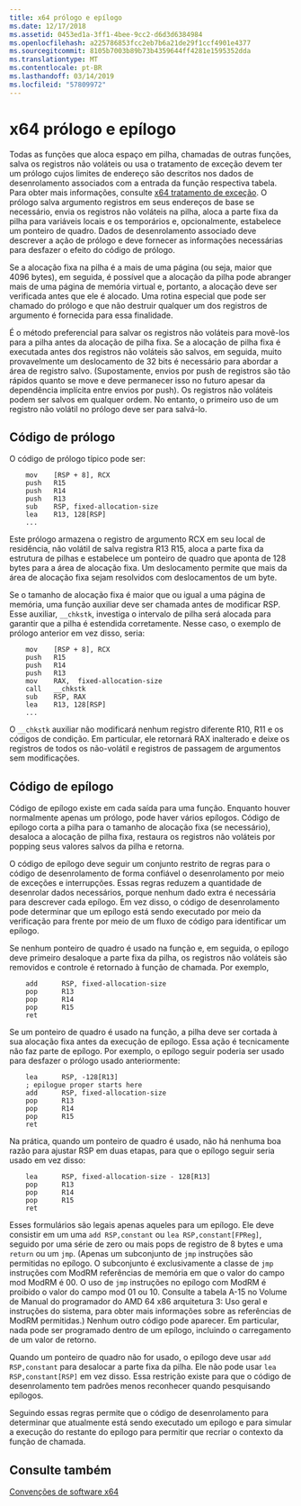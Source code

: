 ```yaml
---
title: x64 prólogo e epílogo
ms.date: 12/17/2018
ms.assetid: 0453ed1a-3ff1-4bee-9cc2-d6d3d6384984
ms.openlocfilehash: a225786853fcc2eb7b6a21de29f1ccf4901e4377
ms.sourcegitcommit: 8105b7003b89b73b4359644ff4281e1595352dda
ms.translationtype: MT
ms.contentlocale: pt-BR
ms.lasthandoff: 03/14/2019
ms.locfileid: "57809972"
---
```

# <a name="x64-prolog-and-epilog"></a>x64 prólogo e epílogo

Todas as funções que aloca espaço em pilha, chamadas de outras funções, salva os registros não voláteis ou usa o tratamento de exceção devem ter um prólogo cujos limites de endereço são descritos nos dados de desenrolamento associados com a entrada da função respectiva tabela. Para obter mais informações, consulte [x64 tratamento de exceção](../build/exception-handling-x64.md). O prólogo salva argumento registros em seus endereços de base se necessário, envia os registros não voláteis na pilha, aloca a parte fixa da pilha para variáveis locais e os temporários e, opcionalmente, estabelece um ponteiro de quadro. Dados de desenrolamento associado deve descrever a ação de prólogo e deve fornecer as informações necessárias para desfazer o efeito do código de prólogo.

Se a alocação fixa na pilha é a mais de uma página (ou seja, maior que 4096 bytes), em seguida, é possível que a alocação da pilha pode abranger mais de uma página de memória virtual e, portanto, a alocação deve ser verificada antes que ele é alocado. Uma rotina especial que pode ser chamado do prólogo e que não destruir qualquer um dos registros de argumento é fornecida para essa finalidade.

É o método preferencial para salvar os registros não voláteis para movê-los para a pilha antes da alocação de pilha fixa. Se a alocação de pilha fixa é executada antes dos registros não voláteis são salvos, em seguida, muito provavelmente um deslocamento de 32 bits é necessário para abordar a área de registro salvo. (Supostamente, envios por push de registros são tão rápidos quanto se move e deve permanecer isso no futuro apesar da dependência implícita entre envios por push). Os registros não voláteis podem ser salvos em qualquer ordem. No entanto, o primeiro uso de um registro não volátil no prólogo deve ser para salvá-lo.

## <a name="prolog-code"></a>Código de prólogo

O código de prólogo típico pode ser:

```MASM
    mov    [RSP + 8], RCX
    push   R15
    push   R14
    push   R13
    sub    RSP, fixed-allocation-size
    lea    R13, 128[RSP]
    ...
```

Este prólogo armazena o registro de argumento RCX em seu local de residência, não volátil de salva registra R13 R15, aloca a parte fixa da estrutura de pilhas e estabelece um ponteiro de quadro que aponta de 128 bytes para a área de alocação fixa. Um deslocamento permite que mais da área de alocação fixa sejam resolvidos com deslocamentos de um byte.

Se o tamanho de alocação fixa é maior que ou igual a uma página de memória, uma função auxiliar deve ser chamada antes de modificar RSP. Esse auxiliar, `__chkstk`, investiga o intervalo de pilha será alocada para garantir que a pilha é estendida corretamente. Nesse caso, o exemplo de prólogo anterior em vez disso, seria:

```MASM
    mov    [RSP + 8], RCX
    push   R15
    push   R14
    push   R13
    mov    RAX,  fixed-allocation-size
    call   __chkstk
    sub    RSP, RAX
    lea    R13, 128[RSP]
    ...
```

O `__chkstk` auxiliar não modificará nenhum registro diferente R10, R11 e os códigos de condição. Em particular, ele retornará RAX inalterado e deixe os registros de todos os não-volátil e registros de passagem de argumentos sem modificações.

## <a name="epilog-code"></a>Código de epílogo

Código de epílogo existe em cada saída para uma função. Enquanto houver normalmente apenas um prólogo, pode haver vários epílogos. Código de epílogo corta a pilha para o tamanho de alocação fixa (se necessário), desaloca a alocação de pilha fixa, restaura os registros não voláteis por popping seus valores salvos da pilha e retorna.

O código de epílogo deve seguir um conjunto restrito de regras para o código de desenrolamento de forma confiável o desenrolamento por meio de exceções e interrupções. Essas regras reduzem a quantidade de desenrolar dados necessários, porque nenhum dado extra é necessária para descrever cada epílogo. Em vez disso, o código de desenrolamento pode determinar que um epílogo está sendo executado por meio da verificação para frente por meio de um fluxo de código para identificar um epílogo.

Se nenhum ponteiro de quadro é usado na função e, em seguida, o epílogo deve primeiro desaloque a parte fixa da pilha, os registros não voláteis são removidos e controle é retornado à função de chamada. Por exemplo,

```MASM
    add      RSP, fixed-allocation-size
    pop      R13
    pop      R14
    pop      R15
    ret
```

Se um ponteiro de quadro é usado na função, a pilha deve ser cortada à sua alocação fixa antes da execução de epílogo. Essa ação é tecnicamente não faz parte de epílogo. Por exemplo, o epílogo seguir poderia ser usado para desfazer o prólogo usado anteriormente:

```MASM
    lea      RSP, -128[R13]
    ; epilogue proper starts here
    add      RSP, fixed-allocation-size
    pop      R13
    pop      R14
    pop      R15
    ret
```

Na prática, quando um ponteiro de quadro é usado, não há nenhuma boa razão para ajustar RSP em duas etapas, para que o epílogo seguir seria usado em vez disso:

```MASM
    lea      RSP, fixed-allocation-size - 128[R13]
    pop      R13
    pop      R14
    pop      R15
    ret
```

Esses formulários são legais apenas aqueles para um epílogo. Ele deve consistir em um uma `add RSP,constant` ou `lea RSP,constant[FPReg]`, seguido por uma série de zero ou mais pops de registro de 8 bytes e uma `return` ou um `jmp`. (Apenas um subconjunto de `jmp` instruções são permitidas no epílogo. O subconjunto é exclusivamente a classe de `jmp` instruções com ModRM referências de memória em que o valor do campo mod ModRM é 00. O uso de `jmp` instruções no epílogo com ModRM é proibido o valor do campo mod 01 ou 10. Consulte a tabela A-15 no Volume de Manual do programador do AMD 64 x86 arquitetura 3: Uso geral e instruções do sistema, para obter mais informações sobre as referências de ModRM permitidas.) Nenhum outro código pode aparecer. Em particular, nada pode ser programado dentro de um epílogo, incluindo o carregamento de um valor de retorno.

Quando um ponteiro de quadro não for usado, o epílogo deve usar `add RSP,constant` para desalocar a parte fixa da pilha. Ele não pode usar `lea RSP,constant[RSP]` em vez disso. Essa restrição existe para que o código de desenrolamento tem padrões menos reconhecer quando pesquisando epílogos.

Seguindo essas regras permite que o código de desenrolamento para determinar que atualmente está sendo executado um epílogo e para simular a execução do restante do epílogo para permitir que recriar o contexto da função de chamada.

## <a name="see-also"></a>Consulte também

[Convenções de software x64](x64-software-conventions.md)
